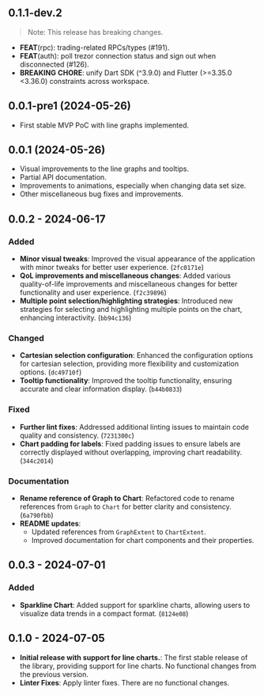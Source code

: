 ## 0.1.1-dev.2

> Note: This release has breaking changes.

- **FEAT**(rpc): trading-related RPCs/types (#191).
- **FEAT**(auth): poll trezor connection status and sign out when disconnected (#126).
- **BREAKING** **CHORE**: unify Dart SDK (^3.9.0) and Flutter (>=3.35.0 <3.36.0) constraints across workspace.

## 0.0.1-pre1 (2024-05-26)

- First stable MVP PoC with line graphs implemented.

## 0.0.1 (2024-05-26)

- Visual improvements to the line graphs and tooltips.
- Partial API documentation.
- Improvements to animations, especially when changing data set size.
- Other miscellaneous bug fixes and improvements.

## 0.0.2 - 2024-06-17

### Added

- **Minor visual tweaks**: Improved the visual appearance of the application with minor tweaks for better user experience. (`2fc0171e`)
- **QoL improvements and miscellaneous changes**: Added various quality-of-life improvements and miscellaneous changes for better functionality and user experience. (`f2c39896`)
- **Multiple point selection/highlighting strategies**: Introduced new strategies for selecting and highlighting multiple points on the chart, enhancing interactivity. (`bb94c136`)

### Changed

- **Cartesian selection configuration**: Enhanced the configuration options for cartesian selection, providing more flexibility and customization options. (`dc49710f`)
- **Tooltip functionality**: Improved the tooltip functionality, ensuring accurate and clear information display. (`b44b0833`)

### Fixed

- **Further lint fixes**: Addressed additional linting issues to maintain code quality and consistency. (`7231300c`)
- **Chart padding for labels**: Fixed padding issues to ensure labels are correctly displayed without overlapping, improving chart readability. (`344c2014`)

### Documentation

- **Rename reference of Graph to Chart**: Refactored code to rename references from `Graph` to `Chart` for better clarity and consistency. (`6a790fbb`)
- **README updates**:
  - Updated references from `GraphExtent` to `ChartExtent`.
  - Improved documentation for chart components and their properties.

## 0.0.3 - 2024-07-01

### Added

- **Sparkline Chart**: Added support for sparkline charts, allowing users to visualize data trends in a compact format. (`8124e08`)

## 0.1.0 - 2024-07-05

- **Initial release with support for line charts.**: The first stable release of the library, providing support for line charts. No functional changes from the previous version.
- **Linter Fixes**: Apply linter fixes. There are no functional changes.
